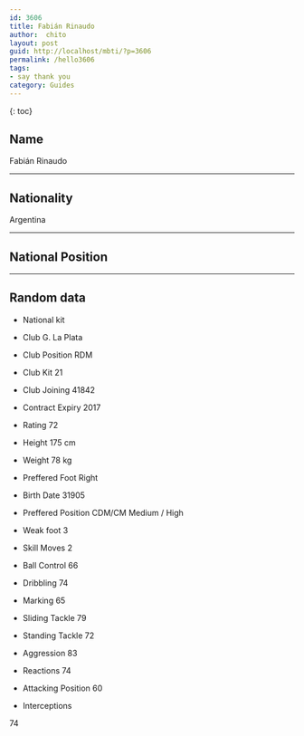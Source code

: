 ```yaml
---
id: 3606
title: Fabián Rinaudo
author:  chito 
layout: post
guid: http://localhost/mbti/?p=3606
permalink: /hello3606
tags:
- say thank you
category: Guides
---
```



{: toc}


## Name  
Fabián Rinaudo 

* * *

## Nationality  
Argentina 

* * *

## National Position 

* * *

## Random data 

  * National kit 
  * Club 
G. La Plata 

  * Club Position 
RDM 

  * Club Kit 
21 

  * Club Joining 
41842 

  * Contract Expiry 
2017 

  * Rating 
72 

  * Height 
175 cm 

  * Weight 
78 kg 

  * Preffered Foot 
Right 

  * Birth Date 
31905 

  * Preffered Position 
CDM/CM Medium / High 

  * Weak foot 
3 

  * Skill Moves 
2 

  * Ball Control 
66 

  * Dribbling 
74 

  * Marking 
65 

  * Sliding Tackle 
79 

  * Standing Tackle 
72 

  * Aggression 
83 

  * Reactions 
74 

  * Attacking Position 
60 

  * Interceptions 

74</ul>
